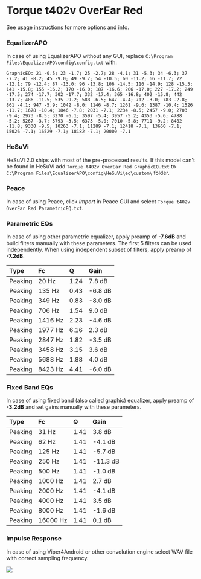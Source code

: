 # Torque t402v OverEar Red
See [usage instructions](https://github.com/jaakkopasanen/AutoEq#usage) for more options and info.

### EqualizerAPO
In case of using EqualizerAPO without any GUI, replace `C:\Program Files\EqualizerAPO\config\config.txt`
with:
```
GraphicEQ: 21 -0.5; 23 -1.7; 25 -2.7; 28 -4.1; 31 -5.3; 34 -6.3; 37 -7.2; 41 -8.2; 45 -9.0; 49 -9.7; 54 -10.5; 60 -11.2; 66 -11.7; 72 -12.1; 79 -12.4; 87 -13.0; 96 -13.8; 106 -14.5; 116 -14.9; 128 -15.5; 141 -15.8; 155 -16.2; 170 -16.0; 187 -16.6; 206 -17.0; 227 -17.2; 249 -17.5; 274 -17.7; 302 -17.7; 332 -17.4; 365 -16.8; 402 -15.8; 442 -13.7; 486 -11.5; 535 -9.2; 588 -6.5; 647 -4.4; 712 -3.0; 783 -2.8; 861 -4.1; 947 -5.9; 1042 -8.0; 1146 -8.7; 1261 -9.6; 1387 -10.4; 1526 -11.7; 1678 -10.4; 1846 -7.8; 2031 -7.1; 2234 -8.5; 2457 -9.0; 2703 -9.4; 2973 -8.5; 3270 -6.1; 3597 -5.4; 3957 -5.2; 4353 -5.6; 4788 -5.2; 5267 -3.7; 5793 -3.5; 6373 -5.0; 7010 -5.8; 7711 -9.2; 8482 -11.8; 9330 -9.5; 10263 -7.1; 11289 -7.1; 12418 -7.1; 13660 -7.1; 15026 -7.1; 16529 -7.1; 18182 -7.1; 20000 -7.1
```

### HeSuVi
HeSuVi 2.0 ships with most of the pre-processed results. If this model can't be found in HeSuVi add
`Torque t402v OverEar Red GraphicEQ.txt` to `C:\Program Files\EqualizerAPO\config\HeSuVi\eq\custom\` folder.

### Peace
In case of using Peace, click *Import* in Peace GUI and select `Torque t402v OverEar Red ParametricEQ.txt`.

### Parametric EQs
In case of using other parametric equalizer, apply preamp of **-7.6dB** and build filters manually
with these parameters. The first 5 filters can be used independently.
When using independent subset of filters, apply preamp of **-7.2dB**.

| Type    | Fc      |    Q | Gain    |
|:--------|:--------|:-----|:--------|
| Peaking | 20 Hz   | 1.24 | 7.8 dB  |
| Peaking | 135 Hz  | 0.43 | -6.8 dB |
| Peaking | 349 Hz  | 0.83 | -8.0 dB |
| Peaking | 706 Hz  | 1.54 | 9.0 dB  |
| Peaking | 1416 Hz | 2.23 | -4.6 dB |
| Peaking | 1977 Hz | 6.16 | 2.3 dB  |
| Peaking | 2847 Hz | 1.82 | -3.5 dB |
| Peaking | 3458 Hz | 3.15 | 3.6 dB  |
| Peaking | 5688 Hz | 1.88 | 4.0 dB  |
| Peaking | 8423 Hz | 4.41 | -6.0 dB |

### Fixed Band EQs
In case of using fixed band (also called graphic) equalizer, apply preamp of **-3.2dB** and set
gains manually with these parameters.

| Type    | Fc       |    Q | Gain     |
|:--------|:---------|:-----|:---------|
| Peaking | 31 Hz    | 1.41 | 3.8 dB   |
| Peaking | 62 Hz    | 1.41 | -4.1 dB  |
| Peaking | 125 Hz   | 1.41 | -5.7 dB  |
| Peaking | 250 Hz   | 1.41 | -11.3 dB |
| Peaking | 500 Hz   | 1.41 | -1.0 dB  |
| Peaking | 1000 Hz  | 1.41 | 2.7 dB   |
| Peaking | 2000 Hz  | 1.41 | -4.1 dB  |
| Peaking | 4000 Hz  | 1.41 | 3.5 dB   |
| Peaking | 8000 Hz  | 1.41 | -1.6 dB  |
| Peaking | 16000 Hz | 1.41 | 0.1 dB   |

### Impulse Response
In case of using Viper4Android or other convolution engine select WAV file with correct sampling frequency.

![](https://raw.githubusercontent.com/jaakkopasanen/AutoEq/master/results/innerfidelity/sbaf-serious/Torque%20t402v%20OverEar%20Red/Torque%20t402v%20OverEar%20Red.png)